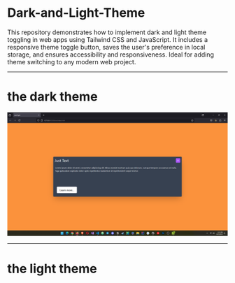 # Dark-and-Light-Theme
This repository demonstrates how to implement dark and light theme toggling in web apps using Tailwind CSS and JavaScript. It includes a responsive theme toggle button, saves the user's preference in local storage, and ensures accessibility and responsiveness. Ideal for adding theme switching to any modern web project.
<hr>
<h1>the dark theme</h1>
<img src=".\screen\Screenshot 2024-10-05 181533.png">
<hr>
<h1>the light theme</h1>
<img src="./screen/Screenshot 2024-10-05 181602.png>
